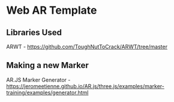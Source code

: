 # Web AR Template

## Libraries Used
ARWT - https://github.com/ToughNutToCrack/ARWT/tree/master

## Making a new Marker
AR.JS Marker Generator - https://jeromeetienne.github.io/AR.js/three.js/examples/marker-training/examples/generator.html
